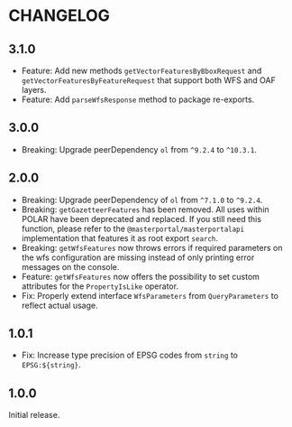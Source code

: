 # CHANGELOG

## 3.1.0

- Feature: Add new methods `getVectorFeaturesByBboxRequest` and `getVectorFeaturesByFeatureRequest` that support both WFS and OAF layers.
- Feature: Add `parseWfsResponse` method to package re-exports.

## 3.0.0

- Breaking: Upgrade peerDependency `ol` from `^9.2.4` to `^10.3.1`.

## 2.0.0

- Breaking: Upgrade peerDependency of `ol` from `^7.1.0` to `^9.2.4`.
- Breaking: `getGazetteerFeatures` has been removed. All uses within POLAR have been deprecated and replaced. If you still need this function, please refer to the `@masterportal/masterportalapi` implementation that features it as root export `search`.
- Breaking: `getWfsFeatures` now throws errors if required parameters on the wfs configuration are missing instead of only printing error messages on the console.
- Feature: `getWfsFeatures` now offers the possibility to set custom attributes for the `PropertyIsLike` operator.
- Fix: Properly extend interface `WfsParameters` from `QueryParameters` to reflect actual usage.

## 1.0.1

- Fix: Increase type precision of EPSG codes from `string` to `EPSG:${string}`.

## 1.0.0

Initial release.
